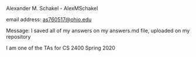 Alexander M. Schakel - AlexMSchakel

email address: as760517@ohio.edu

Message: I saved all of my answers on my answers.md file, uploaded on my repository

I am one of the TAs for CS 2400 Spring 2020
